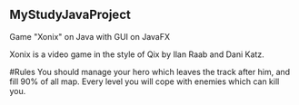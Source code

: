 ## MyStudyJavaProject
Game "Xonix" on Java with GUI on JavaFX


Xonix is a video game in the style of Qix by Ilan Raab and Dani Katz.

#Rules
You should manage your hero which leaves the track after him, and fill 90% of all map.
Every level you will cope with enemies which can kill you.
